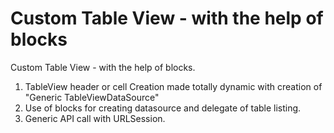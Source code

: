 # Custom Table View - with the help of blocks

Custom Table View - with the help of blocks.

1. TableView header or cell Creation made totally dynamic with creation of "Generic TableViewDataSource" 
2. Use of blocks for creating datasource and delegate of table listing.
3. Generic API call with URLSession.
